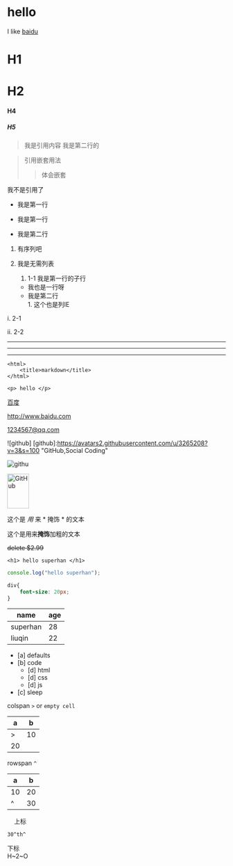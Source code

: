 hello
====

I like [baidu](https://www.baidu.com/)

H1
=====

H2
=====

#### H4 ####

##### H5 #####

> 我是引用内容
我是第二行的

>引用嵌套用法
>> 体会嵌套

我不是引用了


*  我是第一行


-  我是第一行


+  我是第二行


1. 有序列吧    



2. 我是无需列表     

    1.  1-1 我是第一行的子行
    *  我也是一行呀
    -  我是第二行   
    1\. 这个也是列IE


i. 2-1  

ii. 2-2

****

---

___




```
<html>
    <title>markdown</title>
</html>
```



`<p> hello </p>`


[百度](http://www.baidu.com "百度")

<http://www.baidu.com>

<1234567@qq.com>

![github]
[github]:https://avatars2.githubusercontent.com/u/3265208?v=3&s=100 "GitHub,Social Coding"




![githu](https://avatars2.githubusercontent.com/u/3265208?v=3&s=100 "GitHub,Social Coding")





<img src="https://avatars2.githubusercontent.com/u/3265208?v=3&s=100" alt="GitHub" title="GitHub,Social Coding" width="50" height="80" />





这个是 _用_ 来 * 掩饰 * 的文本  

这个是用来**掩饰**加粗的文本  

~~delete $2.99~~

```
<h1> hello superhan </h1>
```

```js
console.log("hello superhan");
```
```css
div{
    font-size: 20px;
}
```

name | age
--- | ---
superhan | 28
liuqin | 22  



- [a] defaults  
- [b] code       
    - [d] html  
    - [d] css  
    - [d] js        
- [c] sleep  
         
         
         

colspan `>` or `empty cell`   

|a|b|
|---|---|
|>|10|
|20||


rowspan `^`

|a|b|
|---|---|
|10|20|
|^|30|
     
     
上标
```
30^th^
```
下标  
H~2~O
